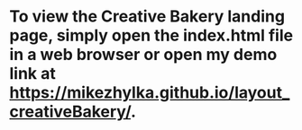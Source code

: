 # To view the Creative Bakery landing page, simply open the index.html file in a web browser or open my demo link at https://mikezhylka.github.io/layout_creativeBakery/.

